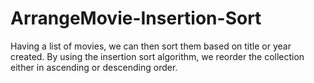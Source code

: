 # ArrangeMovie-Insertion-Sort
Having a list of movies, we can then sort them based on title or year created. By using the insertion sort algorithm, we reorder the collection either in ascending or descending order.
